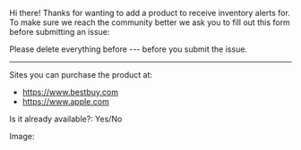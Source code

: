 Hi there! Thanks for wanting to add a product to receive inventory alerts for. To make sure we reach the community better we ask you to fill out this form before submitting an issue:

Please delete everything before --- before you submit the issue.

----

Sites you can purchase the product at:

- https://www.bestbuy.com
- https://www.apple.com

Is it already available?: Yes/No

Image:
